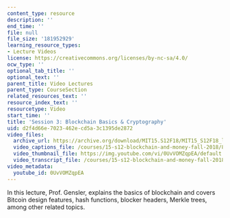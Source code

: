 ```yaml
---
content_type: resource
description: ''
end_time: ''
file: null
file_size: '181952929'
learning_resource_types:
- Lecture Videos
license: https://creativecommons.org/licenses/by-nc-sa/4.0/
ocw_type: ''
optional_tab_title: ''
optional_text: ''
parent_title: Video Lectures
parent_type: CourseSection
related_resources_text: ''
resource_index_text: ''
resourcetype: Video
start_time: ''
title: 'Session 3: Blockchain Basics & Cryptography'
uid: d2f4d66e-7023-462e-cd5a-3c1395de2872
video_files:
  archive_url: https://archive.org/download/MIT15.S12F18/MIT15_S12F18_lec03_300k.mp4
  video_captions_file: /courses/15-s12-blockchain-and-money-fall-2018/85efa6a54a105e7a86ac67bf2aab224b_0UvVOMZqpEA.vtt
  video_thumbnail_file: https://img.youtube.com/vi/0UvVOMZqpEA/default.jpg
  video_transcript_file: /courses/15-s12-blockchain-and-money-fall-2018/c9f5741bf8daee6e948a3e1d9ea0ca34_0UvVOMZqpEA.pdf
video_metadata:
  youtube_id: 0UvVOMZqpEA
---
```


In this lecture, Prof. Gensler, explains the basics of blockchain and covers Bitcoin design features, hash functions, blocker headers, Merkle trees, among other related topics.

